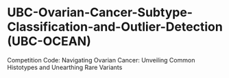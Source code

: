 # UBC-Ovarian-Cancer-Subtype-Classification-and-Outlier-Detection (UBC-OCEAN)
Competition Code: Navigating Ovarian Cancer: Unveiling Common Histotypes and Unearthing Rare Variants
